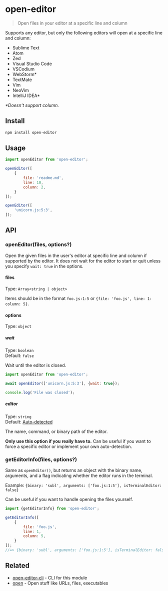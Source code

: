 # open-editor

> Open files in your editor at a specific line and column

Supports any editor, but only the following editors will open at a specific line and column:

- Sublime Text
- Atom
- Zed
- Visual Studio Code
- VSCodium
- WebStorm*
- TextMate
- Vim
- NeoVim
- IntelliJ IDEA*

*\*Doesn't support column.*

## Install

```sh
npm install open-editor
```

## Usage

```js
import openEditor from 'open-editor';

openEditor([
	{
		file: 'readme.md',
		line: 10,
		column: 2,
	}
]);

openEditor([
	'unicorn.js:5:3',
]);
```

## API

### openEditor(files, options?)

Open the given files in the user's editor at specific line and column if supported by the editor. It does not wait for the editor to start or quit unless you specify `wait: true` in the options.

#### files

Type: `Array<string | object>`

Items should be in the format `foo.js:1:5` or `{file: 'foo.js', line: 1: column: 5}`.

#### options

Type: `object`

##### wait

Type: `boolean`\
Default: `false`

Wait until the editor is closed.

```js
import openEditor from 'open-editor';

await openEditor(['unicorn.js:5:3'], {wait: true});

console.log('File was closed');
```

##### editor

Type: `string`\
Default: [Auto-detected](https://github.com/sindresorhus/env-editor)

The name, command, or binary path of the editor.

**Only use this option if you really have to.** Can be useful if you want to force a specific editor or implement your own auto-detection.

### getEditorInfo(files, options?)

Same as `openEditor()`, but returns an object with the binary name, arguments, and a flag indicating whether the editor runs in the terminal.

Example: `{binary: 'subl', arguments: ['foo.js:1:5'], isTerminalEditor: false}`

Can be useful if you want to handle opening the files yourself.

```js
import {getEditorInfo} from 'open-editor';

getEditorInfo([
	{
		file: 'foo.js',
		line: 1,
		column: 5,
	}
]);
//=> {binary: 'subl', arguments: ['foo.js:1:5'], isTerminalEditor: false}
```

## Related

- [open-editor-cli](https://github.com/sindresorhus/open-editor-cli) - CLI for this module
- [open](https://github.com/sindresorhus/open) - Open stuff like URLs, files, executables
